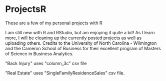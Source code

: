 # ProjectsR
These are a few of my personal projects with R

I am still new with R and RStudio, but am enjoying it quite a bit!  As I learn more, I will be cleaning up the currently posted projects as well as uploading others.  Credits to the University of North Carolina - Wilmington and the Cameron School of Business for their excellent program of Masters of Science in Business Analytics.

"Back Injury" uses "column_3c" csv file

"Real Estate" uses "SingleFamilyResidenceSales" csv file.

